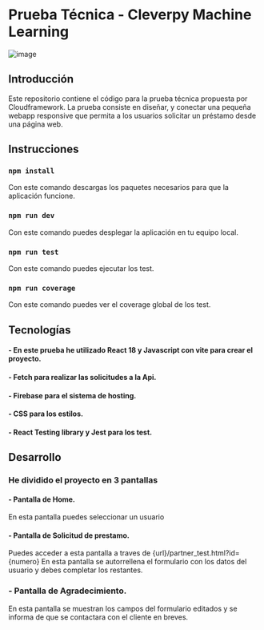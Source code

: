 # Prueba Técnica - Cleverpy Machine Learning

![image](https://user-images.githubusercontent.com/91902123/235121705-779946af-e483-4867-8083-fcaf08ada410.png)

## Introducción

Este repositorio contiene el código para la prueba técnica propuesta por Cloudframework. La prueba consiste en diseñar, y conectar una pequeña webapp responsive que permita a los usuarios solicitar un préstamo desde una página web.

## Instrucciones

### `npm install`

Con este comando descargas los paquetes necesarios para que la aplicación funcione.

### `npm run dev`

Con este comando puedes desplegar la aplicación en tu equipo local.

### `npm run test`

Con este comando puedes ejecutar los test.

### `npm run coverage`

Con este comando puedes ver el coverage global de los test.

## Tecnologías

#### - En este prueba he utilizado React 18 y Javascript con vite para crear el proyecto.

#### - Fetch para realizar las solicitudes a la Api.

#### - Firebase para el sistema de hosting.

#### - CSS para los estilos.

#### - React Testing library y Jest para los test.

## Desarrollo

### He dividido el proyecto en 3 pantallas

#### - Pantalla de Home.

En esta pantalla puedes seleccionar un usuario

#### - Pantalla de Solicitud de prestamo.

Puedes acceder a esta pantalla a traves de {url}/partner_test.html?id={numero}
En esta pantalla se autorrellena el formulario con los datos del usuario y debes completar los restantes.

### - Pantalla de Agradecimiento.

En esta pantalla se muestran los campos del formulario editados y se informa de que se contactara con el cliente en breves.
